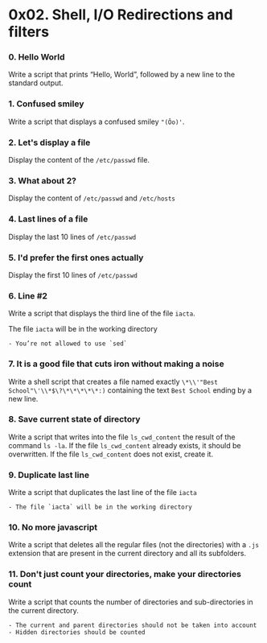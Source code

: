 # 0x02. Shell, I/O Redirections and filters

### 0. Hello World
Write a script that prints “Hello, World”, followed by a new line to the standard output.

### 1. Confused smiley
Write a script that displays a confused smiley `"(Ôo)'`.

### 2. Let's display a file
Display the content of the `/etc/passwd` file.

### 3. What about 2?
Display the content of `/etc/passwd` and `/etc/hosts`

### 4. Last lines of a file
Display the last 10 lines of `/etc/passwd`

### 5. I'd prefer the first ones actually
Display the first 10 lines of `/etc/passwd`

### 6. Line #2
Write a script that displays the third line of the file `iacta`.

The file `iacta` will be in the working directory

	- You’re not allowed to use `sed`

### 7. It is a good file that cuts iron without making a noise
Write a shell script that creates a file named exactly `\*\\'"Best School"\'\\*$\?\*\*\*\*\*:)` containing the text `Best School` ending by a new line.

### 8. Save current state of directory
Write a script that writes into the file `ls_cwd_content` the result of the command `ls -la`. If the file `ls_cwd_content` already exists, it should be overwritten. If the file `ls_cwd_content` does not exist, create it.

### 9. Duplicate last line
Write a script that duplicates the last line of the file `iacta`

	- The file `iacta` will be in the working directory

### 10. No more javascript
Write a script that deletes all the regular files (not the directories) with a `.js` extension that are present in the current directory and all its subfolders.

### 11. Don't just count your directories, make your directories count
Write a script that counts the number of directories and sub-directories in the current directory.

	- The current and parent directories should not be taken into account
	- Hidden directories should be counted


